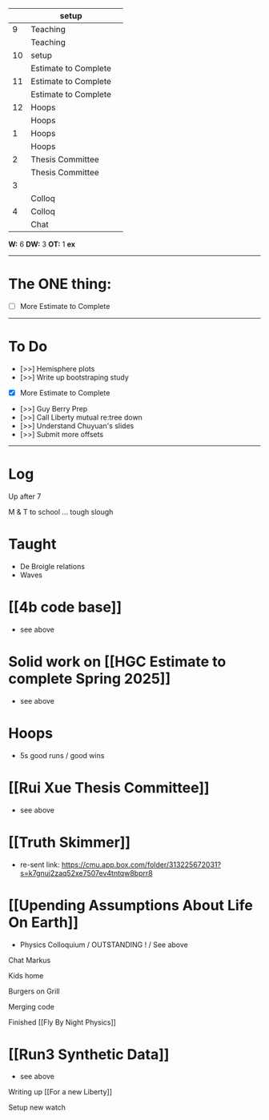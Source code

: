 
|     | setup                |     |
| --- | -------------------- | --- |
| 9   | Teaching             |     |
|     | Teaching             |     |
| 10  | setup                |     |
|     | Estimate to Complete |     |
| 11  | Estimate to Complete |     |
|     | Estimate to Complete |     |
| 12  | Hoops                |     |
|     | Hoops                |     |
| 1   | Hoops                |     |
|     | Hoops                |     |
| 2   | Thesis Committee     |     |
|     | Thesis Committee     |     |
| 3   |                      |     |
|     | Colloq               |     |
| 4   | Colloq               |     |
|     | Chat                 |     |

**W:** 6
**DW:** 3
**OT:** 1
**ex** 

---
# The ONE thing: 
- [ ] More Estimate to Complete

---
# To Do

- [>>] Hemisphere plots 
- [>>] Write up bootstraping study
- [x] More Estimate to Complete
- [>>] Guy Berry Prep
- [>>] Call Liberty mutual re:tree down
- [>>] Understand Chuyuan's slides
- [>>] Submit more offsets
---

# Log


Up after 7 

M & T to school ... tough slough 

# Taught 
- De Broigle relations
- Waves

# [[4b code base]]
- see above

# Solid work on [[HGC Estimate to complete Spring 2025]]
- see above

# Hoops
- 5s good runs / good wins

# [[Rui Xue Thesis Committee]]
- see above

# [[Truth Skimmer]]
- re-sent link: https://cmu.app.box.com/folder/313225672031?s=k7gnuj2zaq52xe7507ev4tntqw8bprr8

# [[Upending Assumptions About Life On Earth]]
- Physics Colloquium / OUTSTANDING ! / See above


Chat Markus 

Kids home

Burgers on Grill

Merging code

Finished [[Fly By Night Physics]]

# [[Run3 Synthetic Data]]
- see above

Writing up [[For a new Liberty]]

Setup new watch